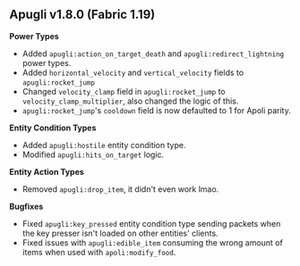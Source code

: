 ## Apugli v1.8.0 (Fabric 1.19)
**Power Types**
- Added `apugli:action_on_target_death` and `apugli:redirect_lightning` power types.
- Added `horizontal_velocity` and `vertical_velocity` fields to `apugli:rocket_jump`
- Changed `velocity_clamp` field in `apugli:rocket_jump` to `velocity_clamp_multiplier`, also changed the logic of this.
- `apugli:rocket_jump`'s `cooldown` field is now defaulted to 1 for Apoli parity.

**Entity Condition Types**
- Added `apugli:hostile` entity condition type.
- Modified `apugli:hits_on_target` logic.

**Entity Action Types**
- Removed `apugli:drop_item`, it didn't even work lmao.

**Bugfixes**
- Fixed `apugli:key_pressed` entity condition type sending packets when the key presser isn't loaded on other entities' clients.
- Fixed issues with `apugli:edible_item` consuming the wrong amount of items when used with `apoli:modify_food`.